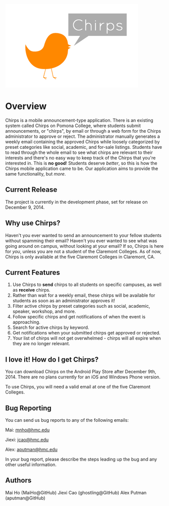 ![alt text][logo]

[logo]: https://raw.githubusercontent.com/ghostling/Chirps/master/app/src/main/res/drawable-hdpi/logo_2.png "Chirps"

# Overview
Chirps is a mobile announcement-type application. There is an existing system called Chirps on Pomona College, where students submit announcements, or "chirps", by email or through a web form for the Chirps administrator to approve or reject. The administrator manually generates a weekly email containing the approved Chirps while loosely categorized by preset categories like social, academic, and for-sale listings. Students have to read through the whole email to see what chirps are relevant to their interests and there's no easy way to keep track of the Chirps that you're interested in. This is **no good**! Students deserve *better*, so this is how the Chirps mobile application came to be. Our application aims to provide the same functionality, but *more*.

Current Release
-----
The project is currently in the development phase, set for release on December 9, 2014.

Why use Chirps?
-----
Haven't you ever wanted to send an announcement to your fellow students without spamming their email? Haven't you ever wanted to see what was going around on campus, without looking at your email? If so, Chirps is here for *you*, unless you are not a student of the Claremont Colleges. As of now, Chirps is only available at the five Claremont Colleges in Claremont, CA. 

Current Features
-----
1. Use Chirps to **send** chirps to all students on specific campuses, as well as **receive** chirps.
2. Rather than wait for a weekly email, these chirps will be available for students as soon as an administrator approves it! 
3. Filter active chirps by preset categories such as social, academic, speaker, workshop, and more. 
4. Follow specific chirps and get notifications of when the event is approaching. 
5. Search for active chirps by keyword.
6. Get notifications when your submitted chirps get approved or rejected.
7. Your list of chirps will not get overwhelmed - chirps will all expire when they are no longer relevant.

I love it! How do I get Chirps?
-----
You can download Chirps on the Android Play Store after December 9th, 2014. There are no plans currently for an iOS and Windows Phone version.

To use Chirps, you will need a valid email at one of the five Claremont Colleges. 

Bug Reporting
-----
You can send us bug reports to any of the following emails:

Mai: mnho@hmc.edu

Jiexi: jcao@hmc.edu

Alex: aputman@hmc.edu

In your bug report, please describe the steps leading up the bug and any other useful information.

Authors
-----
Mai Ho (MaiHo@GitHub)
Jiexi Cao (ghostling@GitHub)
Alex Putman (aputman@GitHub)
